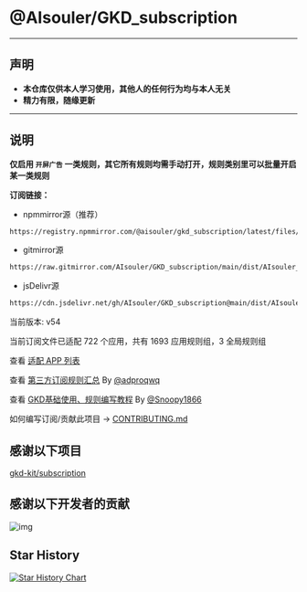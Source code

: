 # @AIsouler/GKD_subscription

---

## 声明

- **本仓库仅供本人学习使用，其他人的任何行为均与本人无关**
- **精力有限，随缘更新**

---

## 说明

**仅启用 `开屏广告` 一类规则，其它所有规则均需手动打开，规则类别里可以批量开启某一类规则**

**订阅链接：**

- npmmirror源（推荐）

```txt
https://registry.npmmirror.com/@aisouler/gkd_subscription/latest/files/dist/AIsouler_gkd.json5
```

- gitmirror源

```txt
https://raw.gitmirror.com/AIsouler/GKD_subscription/main/dist/AIsouler_gkd.json5
```

- jsDelivr源

```txt
https://cdn.jsdelivr.net/gh/AIsouler/GKD_subscription@main/dist/AIsouler_gkd.json5
```

当前版本: v54

当前订阅文件已适配 722 个应用，共有 1693 应用规则组，3 全局规则组

查看 [适配 APP 列表](./AppList.md)

查看 [第三方订阅规则汇总](https://github.com/Adpro-Team/GKD_THS_List) By [@adproqwq](https://github.com/adproqwq)

查看 [GKD基础使用、规则编写教程](https://github.com/Snoopy1866/blogs/tree/main/software/gkd) By [@Snoopy1866](https://github.com/Snoopy1866)

如何编写订阅/贡献此项目 -> [CONTRIBUTING.md](./CONTRIBUTING.md)

## 感谢以下项目

[gkd-kit/subscription](https://github.com/gkd-kit/subscription)

## 感谢以下开发者的贡献

![img](https://contrib.rocks/image?repo=AIsouler/GKD_subscription&_v=54)

## Star History

[![Star History Chart](https://api.star-history.com/svg?repos=AIsouler/GKD_subscription&type=Date)](https://star-history.com/#AIsouler/GKD_subscription&Date)
